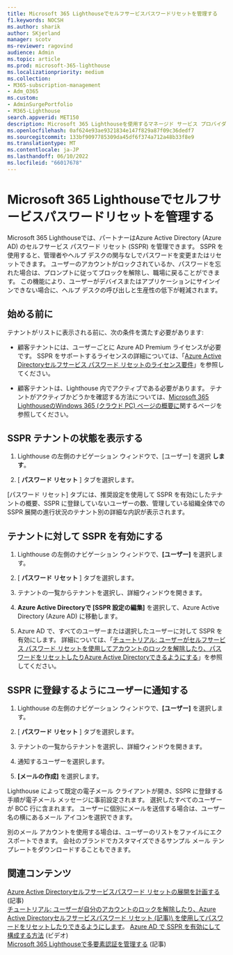 ```yaml
---
title: Microsoft 365 Lighthouseでセルフサービスパスワードリセットを管理する
f1.keywords: NOCSH
ms.author: sharik
author: SKjerland
manager: scotv
ms-reviewer: ragovind
audience: Admin
ms.topic: article
ms.prod: microsoft-365-lighthouse
ms.localizationpriority: medium
ms.collection:
- M365-subscription-management
- Adm_O365
ms.custom:
- AdminSurgePortfolio
- M365-Lighthouse
search.appverid: MET150
description: Microsoft 365 Lighthouseを使用するマネージド サービス プロバイダー (MSP) の場合は、セルフサービスのパスワード リセットを管理する方法について説明します。
ms.openlocfilehash: 0af624e93ae9321834e147f829a87f09c36dedf7
ms.sourcegitcommit: 133bf9097785309da45df6f374a712a48b33f8e9
ms.translationtype: MT
ms.contentlocale: ja-JP
ms.lasthandoff: 06/10/2022
ms.locfileid: "66017678"
---
```

# <a name="manage-self-service-password-reset-in-microsoft-365-lighthouse"></a>Microsoft 365 Lighthouseでセルフサービスパスワードリセットを管理する

Microsoft 365 Lighthouseでは、パートナーはAzure Active Directory (Azure AD) のセルフサービス パスワード リセット (SSPR) を管理できます。 SSPR を使用すると、管理者やヘルプ デスクの関与なしでパスワードを変更またはリセットできます。 ユーザーのアカウントがロックされているか、パスワードを忘れた場合は、プロンプトに従ってブロックを解除し、職場に戻ることができます。 この機能により、ユーザーがデバイスまたはアプリケーションにサインインできない場合に、ヘルプ デスクの呼び出しと生産性の低下が軽減されます。

## <a name="before-you-begin"></a>始める前に

テナントがリストに表示される前に、次の条件を満たす必要があります:

- 顧客テナントには、ユーザーごとに Azure AD Premium ライセンスが必要です。 SSPR をサポートするライセンスの詳細については、「[Azure Active Directoryセルフサービス パスワード リセットのライセンス要件](/azure/active-directory/authentication/concept-sspr-licensing)」を参照してください。

- 顧客テナントは、Lighthouse 内でアクティブである必要があります。 テナントがアクティブかどうかを確認する方法については、[Microsoft 365 LighthouseのWindows 365 (クラウド PC) ページの概要に](m365-lighthouse-tenants-page-overview.md)関するページを参照してください。

## <a name="view-sspr-tenant-status"></a>SSPR テナントの状態を表示する

1. Lighthouse の左側のナビゲーション ウィンドウで、[ユーザー] を選択 **します**。

2. [ **パスワード リセット** ] タブを選択します。

[パスワード リセット] タブには、推奨設定を使用して SSPR を有効にしたテナントの概要、SSPR に登録していないユーザーの数、管理している組織全体での SSPR 展開の進行状況のテナント別の詳細な内訳が表示されます。

## <a name="enable-sspr-for-a-tenant"></a>テナントに対して SSPR を有効にする

1. Lighthouse の左側のナビゲーション ウィンドウで、**[ユーザー]** を選択します。

2. [ **パスワード リセット** ] タブを選択します。

3. テナントの一覧からテナントを選択し、詳細ウィンドウを開きます。

4. **Azure Active Directoryで [SSPR 設定の編集]** を選択して、Azure Active Directory (Azure AD) に移動します。

5. Azure AD で、すべてのユーザーまたは選択したユーザーに対して SSPR を有効にします。 詳細については、「[チュートリアル: ユーザーがセルフサービス パスワード リセットを使用してアカウントのロックを解除したり、パスワードをリセットしたりAzure Active Directoryできるようにする](/azure/active-directory/authentication/tutorial-enable-sspr)」を参照してください。

## <a name="notify-users-to-register-for-sspr"></a>SSPR に登録するようにユーザーに通知する

1. Lighthouse の左側のナビゲーション ウィンドウで、**[ユーザー]** を選択します。

2. [ **パスワード リセット** ] タブを選択します。

3. テナントの一覧からテナントを選択し、詳細ウィンドウを開きます。

4. 通知するユーザーを選択します。

5. **[メールの作成]** を選択します。

Lighthouse によって既定の電子メール クライアントが開き、SSPR に登録する手順が電子メール メッセージに事前設定されます。 選択したすべてのユーザーが BCC 行に含まれます。 ユーザーに個別にメールを送信する場合は、ユーザー名の横にあるメール アイコンを選択できます。

別のメール アカウントを使用する場合は、ユーザーのリストをファイルにエクスポートできます。 会社のブランドでカスタマイズできるサンプル メール テンプレートをダウンロードすることもできます。

## <a name="related-content"></a>関連コンテンツ

[Azure Active Directoryセルフサービスパスワード リセットの展開を計画する](/azure/active-directory/authentication/howto-sspr-deployment) (記事)\
[チュートリアル: ユーザーが自分のアカウントのロックを解除したり、Azure Active Directoryセルフサービスパスワード リセット (記事)\ を使用してパスワードをリセットしたりできるようにします](/azure/active-directory/authentication/tutorial-enable-sspr)。
[Azure AD で SSPR を有効にして構成する方法](https://www.youtube.com/watch?v=rA8TvhNcCvQ) (ビデオ)\
[Microsoft 365 Lighthouseで多要素認証を管理する](m365-lighthouse-manage-mfa.md) (記事)
